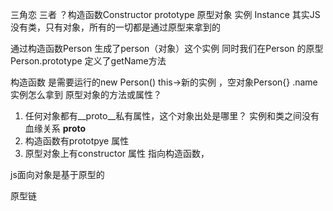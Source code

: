 三角恋 
三者 ？构造函数Constructor
prototype 原型对象 
实例 Instance
其实JS没有类，只有对象，所有的一切都是通过原型来拿到的

通过构造函数Person 生成了person（对象）这个实例
同时我们在Person 的原型 Person.prototype 定义了getName方法

构造函数 是需要运行的new Person()  this->新的实例 ，空对象Person{} .name
实例怎么拿到 原型对象的方法或属性？
1.  任何对象都有__proto__私有属性，这个对象出处是哪里？
实例和类之间没有血缘关系
__proto__
2.  构造函数有prototpye 属性
3.  原型对象上有constructor 属性 指向构造函数，

js面向对象是基于原型的

原型链